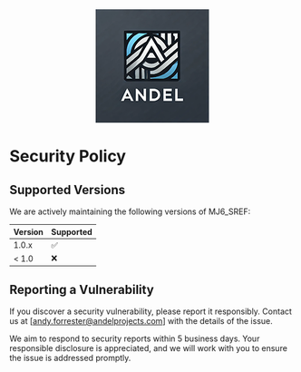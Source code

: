 <div align="center">
  <img src="Andel_Logo.png" alt="Logo" width="200" height="200"/>
</div>

# Security Policy

## Supported Versions
We are actively maintaining the following versions of MJ6_SREF:

| Version | Supported          |
| ------- | ------------------ |
| 1.0.x   | :white_check_mark:  |
| < 1.0   | :x:                |

## Reporting a Vulnerability
If you discover a security vulnerability, please report it responsibly. Contact us at [andy.forrester@andelprojects.com] with the details of the issue.

We aim to respond to security reports within 5 business days. Your responsible disclosure is appreciated, and we will work with you to ensure the issue is addressed promptly.
